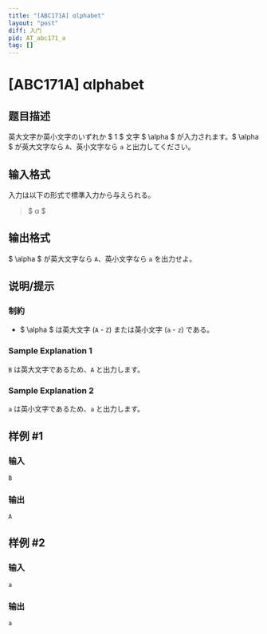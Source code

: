```yaml
---
title: "[ABC171A] αlphabet"
layout: "post"
diff: 入门
pid: AT_abc171_a
tag: []
---
```


# [ABC171A] αlphabet

## 题目描述

[problemUrl]: https://atcoder.jp/contests/abc171/tasks/abc171_a

英大文字か英小文字のいずれか $ 1 $ 文字 $ \alpha $ が入力されます。$ \alpha $ が英大文字なら `A`、英小文字なら `a` と出力してください。

## 输入格式

入力は以下の形式で標準入力から与えられる。

> $ α $

## 输出格式

$ \alpha $ が英大文字なら `A`、英小文字なら `a` を出力せよ。

## 说明/提示

### 制約

- $ \alpha $ は英大文字 (`A` - `Z`) または英小文字 (`a` - `z`) である。

### Sample Explanation 1

`B` は英大文字であるため、`A` と出力します。

### Sample Explanation 2

`a` は英小文字であるため、`a` と出力します。

## 样例 #1

### 输入

```
B
```

### 输出

```
A
```

## 样例 #2

### 输入

```
a
```

### 输出

```
a
```

